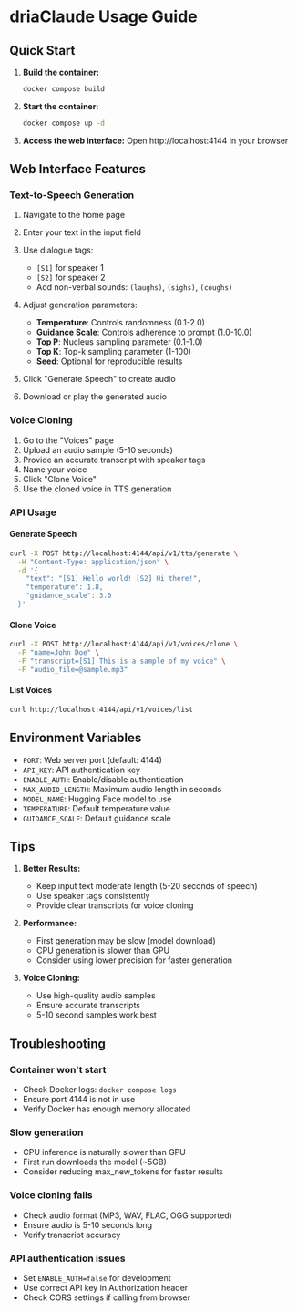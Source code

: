 # driaClaude Usage Guide

## Quick Start

1. **Build the container:**
   ```bash
   docker compose build
   ```

2. **Start the container:**
   ```bash
   docker compose up -d
   ```

3. **Access the web interface:**
   Open http://localhost:4144 in your browser

## Web Interface Features

### Text-to-Speech Generation

1. Navigate to the home page
2. Enter your text in the input field
3. Use dialogue tags:
   - `[S1]` for speaker 1
   - `[S2]` for speaker 2
   - Add non-verbal sounds: `(laughs)`, `(sighs)`, `(coughs)`

4. Adjust generation parameters:
   - **Temperature**: Controls randomness (0.1-2.0)
   - **Guidance Scale**: Controls adherence to prompt (1.0-10.0)
   - **Top P**: Nucleus sampling parameter (0.1-1.0)
   - **Top K**: Top-k sampling parameter (1-100)
   - **Seed**: Optional for reproducible results

5. Click "Generate Speech" to create audio
6. Download or play the generated audio

### Voice Cloning

1. Go to the "Voices" page
2. Upload an audio sample (5-10 seconds)
3. Provide an accurate transcript with speaker tags
4. Name your voice
5. Click "Clone Voice"
6. Use the cloned voice in TTS generation

### API Usage

#### Generate Speech
```bash
curl -X POST http://localhost:4144/api/v1/tts/generate \
  -H "Content-Type: application/json" \
  -d '{
    "text": "[S1] Hello world! [S2] Hi there!",
    "temperature": 1.8,
    "guidance_scale": 3.0
  }'
```

#### Clone Voice
```bash
curl -X POST http://localhost:4144/api/v1/voices/clone \
  -F "name=John Doe" \
  -F "transcript=[S1] This is a sample of my voice" \
  -F "audio_file=@sample.mp3"
```

#### List Voices
```bash
curl http://localhost:4144/api/v1/voices/list
```

## Environment Variables

- `PORT`: Web server port (default: 4144)
- `API_KEY`: API authentication key
- `ENABLE_AUTH`: Enable/disable authentication
- `MAX_AUDIO_LENGTH`: Maximum audio length in seconds
- `MODEL_NAME`: Hugging Face model to use
- `TEMPERATURE`: Default temperature value
- `GUIDANCE_SCALE`: Default guidance scale

## Tips

1. **Better Results:**
   - Keep input text moderate length (5-20 seconds of speech)
   - Use speaker tags consistently
   - Provide clear transcripts for voice cloning

2. **Performance:**
   - First generation may be slow (model download)
   - CPU generation is slower than GPU
   - Consider using lower precision for faster generation

3. **Voice Cloning:**
   - Use high-quality audio samples
   - Ensure accurate transcripts
   - 5-10 second samples work best

## Troubleshooting

### Container won't start
- Check Docker logs: `docker compose logs`
- Ensure port 4144 is not in use
- Verify Docker has enough memory allocated

### Slow generation
- CPU inference is naturally slower than GPU
- First run downloads the model (~5GB)
- Consider reducing max_new_tokens for faster results

### Voice cloning fails
- Check audio format (MP3, WAV, FLAC, OGG supported)
- Ensure audio is 5-10 seconds long
- Verify transcript accuracy

### API authentication issues
- Set `ENABLE_AUTH=false` for development
- Use correct API key in Authorization header
- Check CORS settings if calling from browser